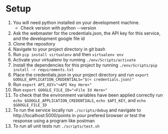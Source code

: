 # Setup
1. You will need python installed on your development machine.
    - Check version with python --version
2. Ask the webmaster for the credentials.json, the API key for this service, and the development google file id
3. Clone the repository
4. Navigate to your project directory in git bash
5. Run `pip install virtualenv` and then `virtualenv env`
6. Activate your virtualenv by running `./env/Scripts/activate`
7. Install the dependencies for this project by running `./env/Scripts/pip install -r requirements.txt`
6. Place the credentials.json in your project directory and run `export GOOGLE_APPLICATION_CREDENTIALS="$(< credentials.json)"`
7. Run `export API_KEY="<API Key Here>"`
8. Run `export GOOGLE_FILE_ID="<File Id Here>"`
8. To check that the environment variables have been applied correctly run `echo $GOOGLE_APPLICATION_CREDENTIALS`, `echo $API_KEY`, and `echo $GOOGLE_FILE_ID`
9. To run the service locally run `./scripts/debug` and navigate to http://localhost:5000/points in your prefered browser or test the response using a program like postman
10. To run all unit tests run `./scripts/test.sh`
